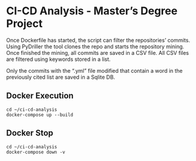 <h1 class="code-line" data-line-start=0 data-line-end=1 ><a id="CICD_Analysis__Masters_Degree_Project_0"></a>CI-CD Analysis - Master’s Degree Project</h1>
<p class="has-line-data" data-line-start="2" data-line-end="3">Once Dockerfile has started, the script can filter the repositories’ commits. Using PyDriller the tool clones the repo and starts the repository mining. Once finished the mining, all commits are saved in a CSV file. All CSV files are filtered using keywords stored in a list.</p>
<p class="has-line-data" data-line-start="4" data-line-end="5">Only the commits with the “.yml” file modified that contain a word in the previously cited list are saved in a Sqlite DB.</p>
<h2 class="code-line" data-line-start=6 data-line-end=7 ><a id="Docker_Execution_6"></a>Docker Execution</h2>
<pre><code class="has-line-data" data-line-start="9" data-line-end="12" class="language-sh"><span class="hljs-built_in">cd</span> ~/ci-cd-analysis
docker-compose up --build
</code></pre>
<h2 class="code-line" data-line-start=13 data-line-end=14 ><a id="Docker_Stop_13"></a>Docker Stop</h2>
<pre><code class="has-line-data" data-line-start="16" data-line-end="19" class="language-sh"><span class="hljs-built_in">cd</span> ~/ci-cd-analysis
docker-compose down -v
</code></pre>

